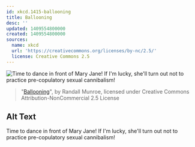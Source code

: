 ```yaml
---
id: xkcd.1415-ballooning
title: Ballooning
desc: ''
updated: 1409554800000
created: 1409554800000
sources:
  name: xkcd
  url: 'https://creativecommons.org/licenses/by-nc/2.5/'
  license: Creative Commons 2.5
---
```

![Time to dance in front of Mary Jane! If I'm lucky, she'll turn out not to practice pre-copulatory sexual cannibalism!](https://imgs.xkcd.com/comics/ballooning.png)
> "[Ballooning](https://xkcd.com/1415/)", by Randall Munroe, licensed under Creative Commons Attribution-NonCommercial 2.5 License

## Alt Text
Time to dance in front of Mary Jane! If I'm lucky, she'll turn out not to practice pre-copulatory sexual cannibalism!
